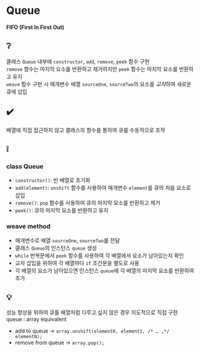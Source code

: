 # Queue
**FIFO (First In First Out)**

## ❔
클래스 `Queue` 내부에 `constructor`, `add`, `remove`, `peek` 함수 구현  
`remove` 함수는 마지막 요소를 반환하고 제거하지만 `peek` 함수는 마지막 요소를 반환하고 유지  
`weave` 함수 구현 시 매개변수 배열 `sourceOne`, `sourceTwo`의 요소를 *교차*하여 새로운 큐에 삽입

## ✔️
배열에 직접 접근하지 않고 클래스의 함수를 통하여 큐를 수동적으로 조작

## ❕
### class Queue
- `constructor()`: 빈 배열로 초기화
- `add(element)`: `unshift` 함수를 사용하여 매개변수 `element`를 큐의 처음 요소로 삽입
- `remove()`: `pop` 함수를 사용하여 큐의 마지막 요소를 반환하고 제거
- `peek()`: 큐의 마지막 요소를 반환하고 유지

### weave method
- 매개변수로 배열 `sourceOne`, `sourceTwo`를 전달
- 클래스 `Queue`의 인스턴스 `queue` 생성
- `while` 반복문에서 `peek` 함수를 사용하여 각 배열에서 요소가 남아있는지 확인
- 교차 삽입을 위하여 각 배열마다 `if` 조건문을 별도로 사용
- 각 배열의 요소가 남아있으면 인스턴스 `queue`에 각 배열의 마지막 요소를 반환하여 추가

## 💡
성능 향상을 위하여 큐를 배열처럼 다루고 싶지 않은 경우 의도적으로 직접 구현  
queue : array equivalent  
- add to queue -> `array.unshift(element0, element1, /* … ,*/ elementN);`
- remove from queue -> `array.pop();`
